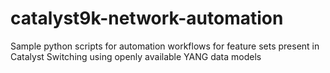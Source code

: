 # catalyst9k-network-automation
Sample python scripts for automation workflows for feature sets present in Catalyst Switching using openly available YANG data models
